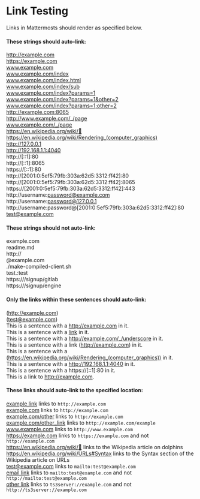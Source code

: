# Link Testing 
 
Links in Mattermosts should render as specified below. 

#### These strings should auto-link: 
 
http://example.com  
https://example.com  
www.example.com  
www.example.com/index  
www.example.com/index.html  
www.example.com/index/sub  
www.example.com/index?params=1  
www.example.com/index?params=1&other=2  
www.example.com/index?params=1;other=2  
http://example.com:8065  
http://www.example.com/_/page  
www.example.com/_/page  
https://en.wikipedia.org/wiki/🐬  
https://en.wikipedia.org/wiki/Rendering_(computer_graphics)  
http://127.0.0.1  
http://192.168.1.1:4040  
http://[::1]:80  
http://[::1]:8065  
https://[::1]:80  
http://[2001:0:5ef5:79fb:303a:62d5:3312:ff42]:80  
http://[2001:0:5ef5:79fb:303a:62d5:3312:ff42]:8065  
https://[2001:0:5ef5:79fb:303a:62d5:3312:ff42]:443  
http://username:password@example.com  
http://username:password@127.0.0.1  
http://username:password@[2001:0:5ef5:79fb:303a:62d5:3312:ff42]:80  
test@example.com  
 
#### These strings should not auto-link: 
 
example.com  
readme.md  
http://  
@example.com  
./make-compiled-client.sh  
test.:test  
https://<your-mattermost-url>/signup/gitlab  
https://<your-mattermost-url>/signup/engine

#### Only the links within these sentences should auto-link:

(http://example.com)  
(test@example.com)  
This is a sentence with a http://example.com in it.  
This is a sentence with a [link](http://example.com) in it.  
This is a sentence with a http://example.com/_/underscore in it.  
This is a sentence with a link (http://example.com) in it.  
This is a sentence with a (https://en.wikipedia.org/wiki/Rendering_(computer_graphics)) in it.  
This is a sentence with a http://192.168.1.1:4040 in it.  
This is a sentence with a https://[::1]:80 in it.  
This is a link to http://example.com.  

#### These links should auto-link to the specified location:  

[example link](example.com) links to `http://example.com`  
[example.com](example.com) links to `http://example.com`  
[example.com/other](example.com) links to `http://example.com`  
[example.com/other_link](example.com/example) links to `http://example.com/example`  
www.example.com links to `http://www.example.com`  
https://example.com links to `https://example.com` and not `http://example.com`  
https://en.wikipedia.org/wiki/🐬 links to the Wikipedia article on dolphins  
https://en.wikipedia.org/wiki/URLs#Syntax links to the Syntax section of the Wikipedia article on URLs  
test@example.com links to `mailto:test@example.com`  
[email link](mailto:test@example.com) links to `mailto:test@example.com` and not `http://mailto:test@example.com`  
[other link](ts3server://example.com) links to `ts3server://example.com` and not `http://ts3server://example.com`  
